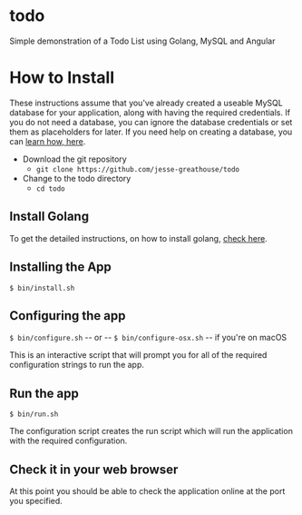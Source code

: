 todo
====
Simple demonstration of a Todo List using Golang, MySQL and Angular

# How to Install
These instructions assume that you've already created a useable MySQL database for your application, along with having the required credentials. If you do not need a database, you can ignore the database credentials or set them as placeholders for later. If you need help on creating a database, you can [learn how, here](https://dev.mysql.com/doc/mysql-installation-excerpt/5.7/en/).

* Download the git repository
    * `git clone https://github.com/jesse-greathouse/todo`
* Change to the todo directory
    * `cd todo`

## Install Golang
To get the detailed instructions, on how to install golang, [check here](https://golang.org/dl/).

## Installing the App
`$ bin/install.sh`

## Configuring the app
`$ bin/configure.sh`
    -- or --
`$ bin/configure-osx.sh` -- if you're on macOS

This is an interactive script that will prompt you for all of the required configuration strings to run the app.

## Run the app
`$ bin/run.sh`

The configuration script creates the run script which will run the application with the required configuration.

## Check it in your web browser
At this point you should be able to check the application online at the port you specified.
